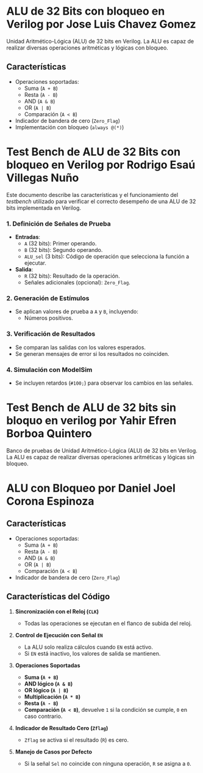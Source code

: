 # ALU de 32 Bits con bloqueo en Verilog por Jose Luis Chavez Gomez

Unidad Aritmético-Lógica (ALU) de 32 bits en Verilog. La ALU es capaz de realizar diversas operaciones aritméticas y lógicas con bloqueo.

## Características
- Operaciones soportadas:
  - Suma (`A + B`)
  - Resta (`A - B`)
  - AND (`A & B`)
  - OR (`A | B`)
  - Comparación (`A < B`)
- Indicador de bandera de cero (`Zero_Flag`)
- Implementación con bloqueo (`always @(*)`)

# Test Bench de ALU de 32 Bits con bloqueo en Verilog por Rodrigo Esaú Villegas Nuño
Este documento describe las características y el funcionamiento del *testbench* utilizado para verificar el correcto desempeño de una ALU de 32 bits implementada en Verilog.

### 1. Definición de Señales de Prueba
- **Entradas**:
  - `A` (32 bits): Primer operando.
  - `B` (32 bits): Segundo operando.
  - `ALU_sel` (3 bits): Código de operación que selecciona la función a ejecutar.
- **Salida**:
  - `R` (32 bits): Resultado de la operación.
  - Señales adicionales (opcional): `Zero_Flag`.

### 2. Generación de Estímulos
- Se aplican valores de prueba a `A` y `B`, incluyendo:
  - Números positivos.

### 3. Verificación de Resultados
- Se comparan las salidas con los valores esperados.
- Se generan mensajes de error si los resultados no coinciden.

### 4. Simulación con ModelSim
- Se incluyen retardos (`#100;`) para observar los cambios en las señales.

# Test Bench de ALU de 32 bits sin bloquo en verilog por Yahir Efren Borboa Quintero

Banco de pruebas de Unidad Aritmético-Lógica (ALU) de 32 bits en Verilog. La ALU es capaz de realizar diversas operaciones aritméticas y lógicas sin bloqueo.




# ALU con Bloqueo por Daniel Joel Corona Espinoza
## Características
- Operaciones soportadas:
  - Suma (`A + B`)
  - Resta (`A - B`)
  - AND (`A & B`)
  - OR (`A | B`)
  - Comparación (`A < B`)
- Indicador de bandera de cero (`Zero_Flag`)

## Características del Código
1. **Sincronización con el Reloj (`CLK`)**
   - Todas las operaciones se ejecutan en el flanco de subida del reloj.

2. **Control de Ejecución con Señal `EN`**
   - La ALU solo realiza cálculos cuando `EN` está activo.
   - Si `EN` está inactivo, los valores de salida se mantienen.

3. **Operaciones Soportadas**
   - **Suma (`A + B`)**
   - **AND lógico (`A & B`)**
   - **OR lógico (`A | B`)**
   - **Multiplicación (`A * B`)**
   - **Resta (`A - B`)**
   - **Comparación (`A < B`)**, devuelve `1` si la condición se cumple, `0` en caso contrario.

4. **Indicador de Resultado Cero (`Zflag`)**
   - `Zflag` se activa si el resultado (`R`) es cero.

5. **Manejo de Casos por Defecto**
   - Si la señal `Sel` no coincide con ninguna operación, `R` se asigna a `0`.
